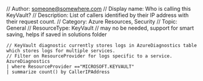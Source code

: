 // Author: someone@somewhere.com
// Display name: Who is calling this KeyVault?
// Description: List of callers identified by their IP address with their request count.
// Category: Azure Resources, Security
// Topic: General
// ResourceType: KeyVault	// may no be needed, support for smart saving, helps if saved in solutions folder

```
// KeyVault diagnostic currently stores logs in AzureDiagnostics table which stores logs for multiple services. 
// Filter on ResourceProvider for logs specific to a service.
AzureDiagnostics
| where ResourceProvider =="MICROSOFT.KEYVAULT"
| summarize count() by CallerIPAddress
```
